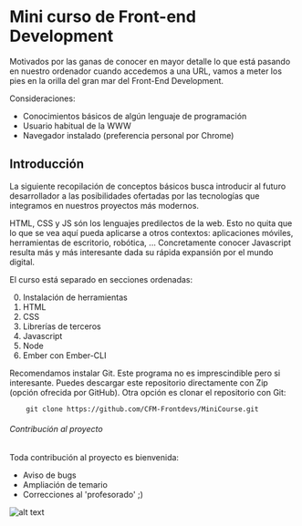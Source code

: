 # Mini curso de Front-end Development

Motivados por las ganas de conocer en mayor detalle lo que está pasando en nuestro ordenador cuando accedemos a una URL, vamos a meter los pies en la orilla del gran mar del Front-End Development. 

Consideraciones:
- Conocimientos básicos de algún lenguaje de programación
- Usuario habitual de la WWW
- Navegador instalado (preferencia personal por Chrome)

## Introducción

La siguiente recopilación de conceptos básicos busca introducir al futuro desarrollador a las posibilidades ofertadas por las tecnologías que integramos en nuestros proyectos más modernos. 

HTML, CSS y JS són los lenguajes predilectos de la web. Esto no quita que lo que se vea aquí pueda aplicarse a otros contextos: aplicaciones móviles, herramientas de escritorio, robótica, ... Concretamente conocer Javascript resulta más y más interesante dada su rápida expansión por el mundo digital.

El curso está separado en secciones ordenadas:

0. Instalación de herramientas
1. HTML
2. CSS
3. Librerías de terceros
4. Javascript
5. Node
6. Ember con Ember-CLI

Recomendamos instalar Git. Este programa no es imprescindible pero si interesante. Puedes descargar este repositorio directamente con Zip (opción ofrecida por GitHub). Otra opción es clonar el repositorio con Git:

```
	git clone https://github.com/CFM-Frontdevs/MiniCourse.git
```

###### Contribución al proyecto

Toda contribución al proyecto es bienvenida:
- Aviso de bugs
- Ampliación de temario
- Correcciones al 'profesorado' ;)

![alt text][img-magic]

[img-magic]: http://science-all.com/images/magic/magic-03.jpg "This is gonna be Pure Magic"